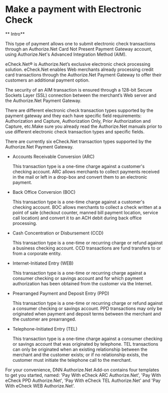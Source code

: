 # Make a payment with Electronic Check

**
Intro**

This type of payment allows one to submit electronic check transactions through an Authorize.Net Card Not Present Payment Gateway account, using Authorize.Net's Advanced Integration Method (AIM).

eCheck.Net® is Authorize.Net’s exclusive electronic check processing solution. eCheck.Net enables Web merchants already processing credit card transactions through the Authorize.Net Payment Gateway to offer their customers an additional payment option.

The security of an AIM transaction is ensured through a 128-bit Secure Sockets Layer (SSL) connection between the merchant’s Web server and the Authorize.Net Payment Gateway.

There are different electronic check transaction types supported by the payment gateway and they each have specific field requirements: Authorization and Capture, Authorization Only, Prior Authorization and Capture, etc.Make sure you already read the Authorize.Net manuals prior to use different electronic check transaction types and specific fields.

There are currently six eCheck.Net transaction types supported by the Authorize.Net Payment Gateway.

* Accounts Receivable Conversion (ARC)

  This transaction type is a one-time charge against a customer's checking account. ARC allows merchants to collect payments received in the mail or left in a drop-box and convert them to an electronic payment.
  
* Back Office Conversion (BOC)
 
  This transaction type is a one-time charge against a customer's checking account. BOC allows merchants to collect a check written at a point of sale (checkout counter, manned bill payment location, service call location) and convert it to an ACH debit during back office processing.

* Cash Concentration or Disbursement (CCD)

  This transaction type is a one-time or recurring charge or refund against a business checking account. CCD transactions are fund transfers to or from a corporate entity.

* Internet-Initiated Entry (WEB)

  This transaction type is a one-time or recurring charge against a consumer checking or savings account and for which payment authorization has been obtained from the customer via the Internet.

* Prearranged Payment and Deposit Entry (PPD)

  This transaction type is a one-time or recurring charge or refund against a consumer checking or savings account. PPD transactions may only be originated when payment and deposit terms between the merchant and the customer are prearranged.

* Telephone-Initiated Entry (TEL)
  
  This transaction type is a one-time charge against a consumer checking or savings account that was originated by telephone. TEL transactions can only be originated when an existing relationship between the merchant and the customer exists; or if no relationship exists, the customer must initiate the telephone call to the merchant.

For your convenience, DNN Authorize.Net Add-on contains four templates to get you started, named: 'Pay With eCheck ARC Authorize.Net', 'Pay With eCheck PPD Authorize.Net', 'Pay With eCheck TEL Authorize.Net' and 'Pay With eCheck WEB Authorize.Net'.

